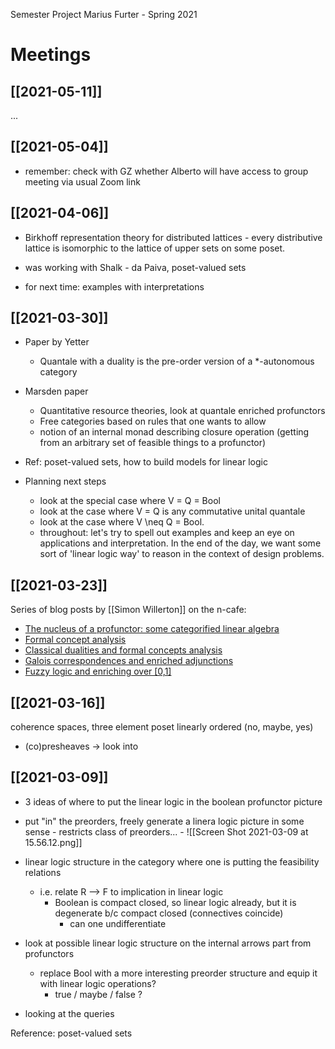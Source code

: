 Semester Project Marius Furter - Spring 2021


# Meetings


## [[2021-05-11]]

...

## [[2021-05-04]]

- remember: check with GZ whether Alberto will have access to group meeting via usual Zoom link

## [[2021-04-06]]

- Birkhoff representation theory for distributed lattices - every distributive lattice is isomorphic to the lattice of upper sets on some poset.

- was working with Shalk - da Paiva, poset-valued sets

- for next time: examples with interpretations

## [[2021-03-30]]

- Paper by Yetter
  - Quantale with a duality is the pre-order version of a *-autonomous category

- Marsden paper
  - Quantitative resource theories, look at quantale enriched profunctors
  - Free categories based on rules that one wants to allow
  - notion of an internal monad describing closure operation (getting from an arbitrary set of feasible things to a profunctor)

- Ref: poset-valued sets, how to build models for linear logic

- Planning next steps
  - look at the special case where V = Q = Bool
  - look at the case where V = Q is any commutative unital quantale
  - look at the case where V \neq Q = Bool.
  - throughout: let's try to spell out examples and keep an eye on applications and interpretation. In the end of the day, we want some sort of 'linear logic way' to reason in the context of design problems.

## [[2021-03-23]]

Series of blog posts by [[Simon Willerton]] on the n-cafe:
- [The nucleus of a profunctor: some categorified linear algebra](https://golem.ph.utexas.edu/category/2013/08/the_nucleus_of_a_profunctor_so.html)
- [Formal concept analysis](  https://golem.ph.utexas.edu/category/2013/09/formal_concept_analysis.html)
- [Classical dualities and formal concepts analysis](https://golem.ph.utexas.edu/category/2013/09/classical_dualities_and_formal.html)
- [Galois correspondences and enriched adjunctions](https://golem.ph.utexas.edu/category/2014/02/galois_correspondences_and_enr.html)
- [Fuzzy logic and enriching over [0,1]](https://golem.ph.utexas.edu/category/2014/03/fuzzy_logic_and_enriching_over.html)  


## [[2021-03-16]]

 coherence spaces, three element poset linearly ordered (no, maybe,  yes)

  - (co)presheaves -> look into

## [[2021-03-09]]
  - 3 ideas of where to put the linear logic in the boolean profunctor picture
   -  put "in" the preorders, freely generate a linera logic picture in some sense
     - restricts class of preorders...
     - ![[Screen Shot 2021-03-09 at 15.56.12.png]]
   - linear logic structure in the category where one is putting the feasibility relations
     - i.e. relate R --> F to implication in linear logic
       - Boolean is compact closed, so linear logic already, but it is degenerate b/c compact closed (connectives coincide)
         - can one undifferentiate

   - look at possible linear logic structure on the internal arrows part from profunctors
     - replace Bool with a more interesting preorder structure and equip it with linear logic operations?
       - true / maybe / false ?
   - looking at the queries


 Reference: poset-valued sets

